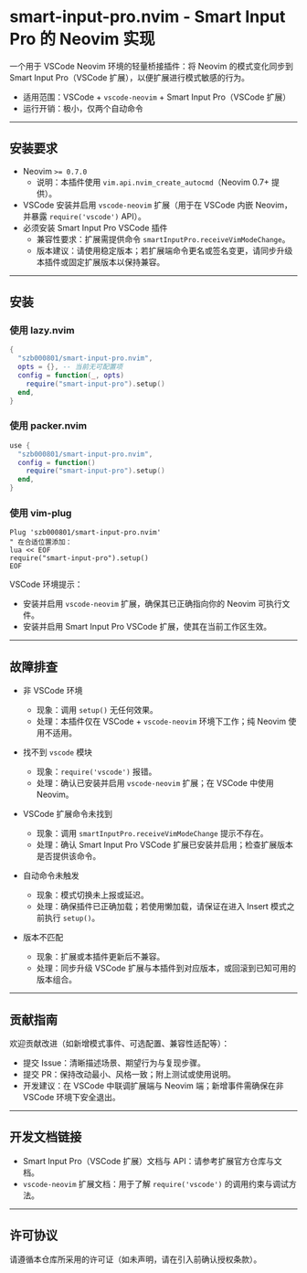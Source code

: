 # smart-input-pro.nvim - Smart Input Pro 的 Neovim 实现

一个用于 VSCode Neovim 环境的轻量桥接插件：将 Neovim 的模式变化同步到 Smart Input Pro（VSCode 扩展），以便扩展进行模式敏感的行为。

- 适用范围：VSCode + `vscode-neovim` + Smart Input Pro（VSCode 扩展）
- 运行开销：极小，仅两个自动命令

---

## 安装要求

- Neovim `>= 0.7.0`
  - 说明：本插件使用 `vim.api.nvim_create_autocmd`（Neovim 0.7+ 提供）。
- VSCode 安装并启用 `vscode-neovim` 扩展（用于在 VSCode 内嵌 Neovim，并暴露 `require('vscode')` API）。
- 必须安装 Smart Input Pro VSCode 插件
  - 兼容性要求：扩展需提供命令 `smartInputPro.receiveVimModeChange`。
  - 版本建议：请使用稳定版本；若扩展端命令更名或签名变更，请同步升级本插件或固定扩展版本以保持兼容。

---

## 安装

### 使用 lazy.nvim
```lua
{
  "szb000801/smart-input-pro.nvim",
  opts = {}, -- 当前无可配置项
  config = function(_, opts)
    require("smart-input-pro").setup()
  end,
}
```

### 使用 packer.nvim
```lua
use {
  "szb000801/smart-input-pro.nvim",
  config = function()
    require("smart-input-pro").setup()
  end,
}
```

### 使用 vim-plug
```vim
Plug 'szb000801/smart-input-pro.nvim'
" 在合适位置添加：
lua << EOF
require("smart-input-pro").setup()
EOF
```

VSCode 环境提示：
- 安装并启用 `vscode-neovim` 扩展，确保其已正确指向你的 Neovim 可执行文件。
- 安装并启用 Smart Input Pro VSCode 扩展，使其在当前工作区生效。

---


## 故障排查

- 非 VSCode 环境
  - 现象：调用 `setup()` 无任何效果。
  - 处理：本插件仅在 VSCode + `vscode-neovim` 环境下工作；纯 Neovim 使用不适用。

- 找不到 `vscode` 模块
  - 现象：`require('vscode')` 报错。
  - 处理：确认已安装并启用 `vscode-neovim` 扩展；在 VSCode 中使用 Neovim。

- VSCode 扩展命令未找到
  - 现象：调用 `smartInputPro.receiveVimModeChange` 提示不存在。
  - 处理：确认 Smart Input Pro VSCode 扩展已安装并启用；检查扩展版本是否提供该命令。

- 自动命令未触发
  - 现象：模式切换未上报或延迟。
  - 处理：确保插件已正确加载；若使用懒加载，请保证在进入 Insert 模式之前执行 `setup()`。

- 版本不匹配
  - 现象：扩展或本插件更新后不兼容。
  - 处理：同步升级 VSCode 扩展与本插件到对应版本，或回滚到已知可用的版本组合。

---

## 贡献指南

欢迎贡献改进（如新增模式事件、可选配置、兼容性适配等）：
- 提交 Issue：清晰描述场景、期望行为与复现步骤。
- 提交 PR：保持改动最小、风格一致；附上测试或使用说明。
- 开发建议：在 VSCode 中联调扩展端与 Neovim 端；新增事件需确保在非 VSCode 环境下安全退出。

---

## 开发文档链接

- Smart Input Pro（VSCode 扩展）文档与 API：请参考扩展官方仓库与文档。
- `vscode-neovim` 扩展文档：用于了解 `require('vscode')` 的调用约束与调试方法。

---

## 许可协议

请遵循本仓库所采用的许可证（如未声明，请在引入前确认授权条款）。

